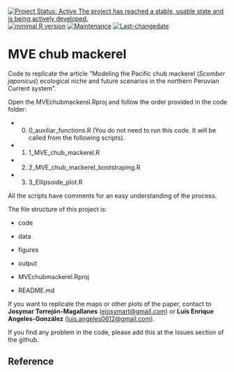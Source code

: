 <br>

<!-- badges: start -->
[![Project Status: Active The project has reached a stable, usable state and is being actively developed.](https://www.repostatus.org/badges/latest/active.svg)](https://www.repostatus.org/#active)
[![minimal R version](https://img.shields.io/badge/R%3E%3D-3.6-6666ff.svg)](https://cran.r-project.org/)
[![Maintenance](https://img.shields.io/badge/Maintained%3F-yes-green.svg)](https://GitHub.com/Naereen/StrapDown.js/graphs/commit-activity)
[![Last-changedate](https://img.shields.io/badge/last%20change-2021--08--08-yellowgreen.svg)](/commits/master)
<!-- badges: end -->

# MVE chub mackerel
Code to replicate the article "Modeling the Pacific chub mackerel (*Scomber japonicus*) ecological niche and future scenarios in the northern Peruvian Current system".

Open the MVEchubmackerel.Rproj and follow the order provided in the code folder:

* 0) 0_auxiliar_functions.R (You do not need to run this code. It will be called from the following scripts).

* 1) 1_MVE_chub_mackerel.R

* 2) 2_MVE_chub_mackerel_bootstraping.R

* 3) 3_Ellipsoide_plot.R

All the scripts have comments for an easy understanding of the process.


The file structure of this project is:

- code

- data

- figures

- output

- MVEchubmackerel.Rproj

- README.md


If you want to replicate the maps or other plots of the paper, contact to **Josymar Torrejón-Magallanes** (ejosymart@gmail.com) or **Luis Enrique Angeles-González** (luis.angeles0612@gmail.com).


If you find any problem in the code, please add this at the Issues section of the github.


## Reference
